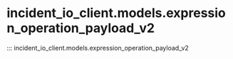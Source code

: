 # incident_io_client.models.expression_operation_payload_v2

::: incident_io_client.models.expression_operation_payload_v2
